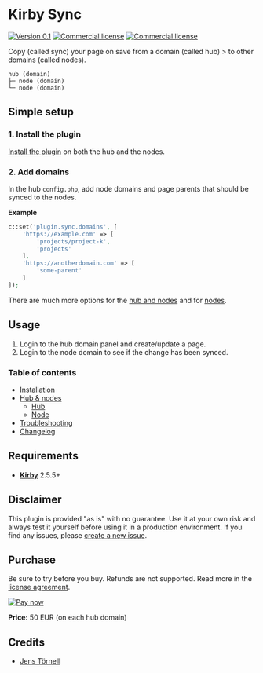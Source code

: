 # Kirby Sync

[![Version 0.1](https://img.shields.io/badge/version-0.1-blue.svg)](https://github.com/jenstornell/kirby-sync/blob/master/docs/changelog.md) [![Commercial license](https://img.shields.io/badge/license-commercial-red.svg)](https://github.com/jenstornell/kirby-sync/blob/master/docs/license.md) [![Commercial license](https://img.shields.io/badge/price-€50-yellow.svg)](https://github.com/jenstornell/kirby-sync/blob/master/docs/license.md)

Copy (called sync) your page on save from a domain (called hub) > to other domains (called nodes).

```text
hub (domain)
├─ node (domain)
└─ node (domain)
```

## Simple setup

### 1. Install the plugin

[Install the plugin](docs/installation.md) on both the hub and the nodes.

### 2. Add domains

In the hub `config.php`, add node domains and page parents that should be synced to the nodes.

**Example**

```php
c::set('plugin.sync.domains', [
    'https://example.com' => [
        'projects/project-k',
        'projects'
    ],
    'https://anotherdomain.com' => [
        'some-parent'
    ]
]);
```

There are much more options for the [hub and nodes](docs/hub-nodes.md) and for [nodes](docs/node.md).

## Usage

1. Login to the hub domain panel and create/update a page.
1. Login to the node domain to see if the change has been synced.

### Table of contents

- [Installation](docs/installation.md)
- [Hub & nodes](docs/hub-nodes.md)
  - [Hub](docs/hub.md)
  - [Node](docs/node.md)
- [Troubleshooting](docs/troubleshooting.md)
- [Changelog](docs/changelog.md)

## Requirements

- [**Kirby**](https://getkirby.com/) 2.5.5+

## Disclaimer

This plugin is provided "as is" with no guarantee. Use it at your own risk and always test it yourself before using it in a production environment. If you find any issues, please [create a new issue](https://github.com/username/plugin-name/issues/new).

## Purchase

Be sure to try before you buy. Refunds are not supported. Read more in the [license agreement](docs/license.md).

[![Pay now](https://www.paypalobjects.com/en_US/SE/i/btn/btn_paynowCC_LG.gif)](https://www.paypal.com/cgi-bin/webscr?cmd=_s-xclick&hosted_button_id=TB7ASKYRXLJD2)

**Price:** 50 EUR (on each hub domain)

## Credits

- [Jens Törnell](https://github.com/jenstornell)
